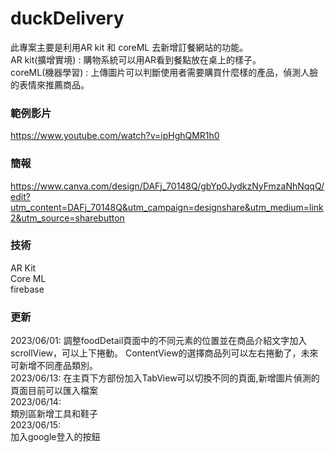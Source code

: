 # duckDelivery

此專案主要是利用AR kit 和 coreML 去新增訂餐網站的功能。  
AR kit(擴增實境) : 購物系統可以用AR看到餐點放在桌上的樣子。  
coreML(機器學習) : 上傳圖片可以判斷使用者需要購買什麼樣的產品，偵測人臉的表情來推薦商品。  

### 範例影片

https://www.youtube.com/watch?v=ipHghQMR1h0

### 簡報
https://www.canva.com/design/DAFj_70148Q/gbYp0JydkzNyFmzaNhNqqQ/edit?utm_content=DAFj_70148Q&utm_campaign=designshare&utm_medium=link2&utm_source=sharebutton


### 技術

AR Kit  
Core ML  
firebase  

### 更新

2023/06/01:
    調整foodDetail頁面中的不同元素的位置並在商品介紹文字加入scrollView，可以上下捲動。
    ContentView的選擇商品列可以左右捲動了，未來可新增不同產品類別。  
2023/06/13:
    在主頁下方部份加入TabView可以切換不同的頁面,新增圖片偵測的頁面目前可以匯入檔案  
2023/06/14:  
    類別區新增工具和鞋子  
2023/06/15:  
    加入google登入的按鈕

